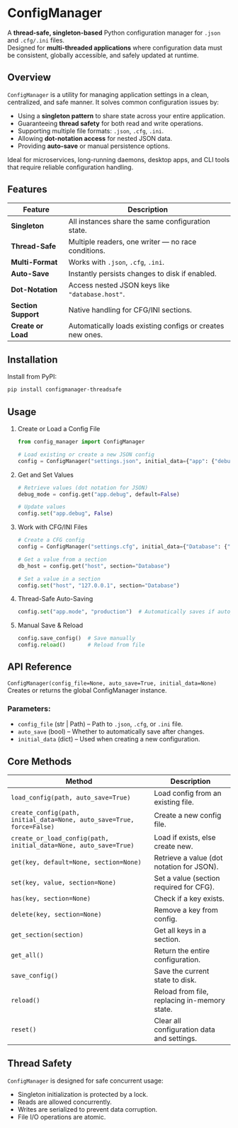 # ConfigManager

A **thread-safe, singleton-based** Python configuration manager for `.json` and `.cfg/.ini` files.  
Designed for **multi-threaded applications** where configuration data must be consistent, globally accessible, and safely updated at runtime.


## Overview

`ConfigManager` is a utility for managing application settings in a clean, centralized, and safe manner. It solves common configuration issues by:

- Using a **singleton pattern** to share state across your entire application.
- Guaranteeing **thread safety** for both read and write operations.
- Supporting multiple file formats: `.json`, `.cfg`, `.ini`.
- Allowing **dot-notation access** for nested JSON data.
- Providing **auto-save** or manual persistence options.

Ideal for microservices, long-running daemons, desktop apps, and CLI tools that require reliable configuration handling.

## Features

| Feature | Description |
|---------|-------------|
| **Singleton** | All instances share the same configuration state. |
| **Thread-Safe** | Multiple readers, one writer — no race conditions. |
| **Multi-Format** | Works with `.json`, `.cfg`, `.ini`. |
| **Auto-Save** | Instantly persists changes to disk if enabled. |
| **Dot-Notation** | Access nested JSON keys like `"database.host"`. |
| **Section Support** | Native handling for CFG/INI sections. |
| **Create or Load** | Automatically loads existing configs or creates new ones. |


## Installation

Install from PyPI:

```bash
pip install configmanager-threadsafe
```


## Usage

1. Create or Load a Config File

    ```python
    from config_manager import ConfigManager

    # Load existing or create a new JSON config
    config = ConfigManager("settings.json", initial_data={"app": {"debug": True}})
    ```

2. Get and Set Values

    ```python
    # Retrieve values (dot notation for JSON)
    debug_mode = config.get("app.debug", default=False)

    # Update values
    config.set("app.debug", False)
    ```

3. Work with CFG/INI Files

    ```python
    # Create a CFG config
    config = ConfigManager("settings.cfg", initial_data={"Database": {"host": "localhost"}})

    # Get a value from a section
    db_host = config.get("host", section="Database")

    # Set a value in a section
    config.set("host", "127.0.0.1", section="Database")
    ```

4. Thread-Safe Auto-Saving

    ```python
    config.set("app.mode", "production")  # Automatically saves if auto_save=True
    ```

5. Manual Save & Reload

    ```python
    config.save_config()  # Save manually
    config.reload()       # Reload from file
    ```

## API Reference

`ConfigManager(config_file=None, auto_save=True, initial_data=None)`
Creates or returns the global ConfigManager instance.

### Parameters:

- `config_file` (str | Path) – Path to `.json`, `.cfg`, or `.ini` file.
- `auto_save` (bool) – Whether to automatically save after changes.
- `initial_data` (dict) – Used when creating a new configuration.


## Core Methods
| Method                                                                | Description                                  |
| --------------------------------------------------------------------- | -------------------------------------------- |
| `load_config(path, auto_save=True)`                                   | Load config from an existing file.           |
| `create_config(path, initial_data=None, auto_save=True, force=False)` | Create a new config file.                    |
| `create_or_load_config(path, initial_data=None, auto_save=True)`      | Load if exists, else create new.             |
| `get(key, default=None, section=None)`                                | Retrieve a value (dot notation for JSON).    |
| `set(key, value, section=None)`                                       | Set a value (section required for CFG).      |
| `has(key, section=None)`                                              | Check if a key exists.                       |
| `delete(key, section=None)`                                           | Remove a key from config.                    |
| `get_section(section)`                                                | Get all keys in a section.                   |
| `get_all()`                                                           | Return the entire configuration.             |
| `save_config()`                                                       | Save the current state to disk.              |
| `reload()`                                                            | Reload from file, replacing in-memory state. |
| `reset()`                                                             | Clear all configuration data and settings.   |


## Thread Safety

`ConfigManager` is designed for safe concurrent usage:

- Singleton initialization is protected by a lock.
- Reads are allowed concurrently.
- Writes are serialized to prevent data corruption.
- File I/O operations are atomic.